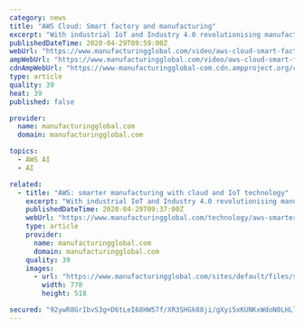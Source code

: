 ```yaml
---
category: news
title: "AWS Cloud: Smart factory and manufacturing"
excerpt: "With industrial IoT and Industry 4.0 revolutionising manufacturing, we look at AWS’ smart manufacturing services that can help organisations drive value from this change.  Harnessing its own Amazon Web Services (AWS)  at its core,"
publishedDateTime: 2020-04-29T09:59:00Z
webUrl: "https://www.manufacturingglobal.com/video/aws-cloud-smart-factory-and-manufacturing"
ampWebUrl: "https://www.manufacturingglobal.com/video/aws-cloud-smart-factory-and-manufacturing?amp"
cdnAmpWebUrl: "https://www-manufacturingglobal-com.cdn.ampproject.org/c/s/www.manufacturingglobal.com/video/aws-cloud-smart-factory-and-manufacturing?amp"
type: article
quality: 39
heat: 39
published: false

provider:
  name: manufacturingglobal.com
  domain: manufacturingglobal.com

topics:
  - AWS AI
  - AI

related:
  - title: "AWS: smarter manufacturing with cloud and IoT technology"
    excerpt: "With industrial IoT and Industry 4.0 revolutionising manufacturing, we look at AWS’ services that can help organisations drive value from this change.  Harnessing its own Amazon Web Services (AWS)  at its core,"
    publishedDateTime: 2020-04-29T09:37:00Z
    webUrl: "https://www.manufacturingglobal.com/technology/aws-smarter-manufacturing-cloud-and-iot-technology"
    type: article
    provider:
      name: manufacturingglobal.com
      domain: manufacturingglobal.com
    quality: 39
    images:
      - url: "https://www.manufacturingglobal.com/sites/default/files/styles/slider_detail/public/topic/image/21743298_1406722539365107_4308832733562613967_n.png?itok=vGaW73Lx"
        width: 778
        height: 518

secured: "92ywR8GrIbvS3g+D6tLeI68HW57f/XR3SHGk88ji/gXyi5xKUNKxWdoN0LHLlpdt8cBCYKJ9fVvF01TB4abOYztUxlFbysOylGAPUBDxkLuiN4DtiTAeeAYDPlggRVi1qRkkfuoP6FdN+d1WdWYsx8llv+Es0ArrfOHYjCSvhVtO54BzHx+FDQe9c2bL7PsuNurjhdnUrnqA9FZ7PPw8XQ0iwd5tAvy73fIQOx+K8iO1QufoKsoKtrPIbj2pFZs579AlN2EyIq8Nc3nQDgJu3L0W2axnJuYZD5cTcQdy5Tz6SCvwsNJDaCzwpMOeozia;1iOKzWEdoc39BuGEKE8qFg=="
---
```


